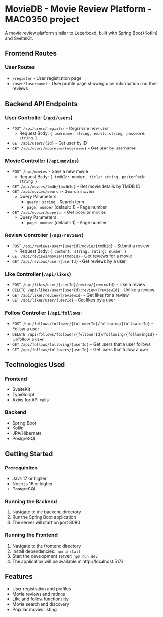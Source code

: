 # MovieDB - Movie Review Platform - MAC0350 project

A movie review platform similar to Letterboxd, built with Spring Boot (Kotlin) and SvelteKit.

## Frontend Routes

### User Routes
- `/register` - User registration page
- `/user/[username]` - User profile page showing user information and their reviews

## Backend API Endpoints

### User Controller (`/api/users`)
- `POST /api/users/register` - Register a new user
  - Request Body: `{ username: string, email: string, password: string }`
- `GET /api/users/{id}` - Get user by ID
- `GET /api/users/username/{username}` - Get user by username

### Movie Controller (`/api/movies`)
- `POST /api/movies` - Save a new movie
  - Request Body: `{ tmdbId: number, title: string, posterPath: string }`
- `GET /api/movies/tmdb/{tmdbId}` - Get movie details by TMDB ID
- `GET /api/movies/search` - Search movies
  - Query Parameters: 
    - `query: string` - Search term
    - `page: number` (default: 1) - Page number
- `GET /api/movies/popular` - Get popular movies
  - Query Parameters:
    - `page: number` (default: 1) - Page number

### Review Controller (`/api/reviews`)
- `POST /api/reviews/user/{userId}/movie/{tmdbId}` - Submit a review
  - Request Body: `{ content: string, rating: number }`
- `GET /api/reviews/movie/{tmdbId}` - Get reviews for a movie
- `GET /api/reviews/user/{userId}` - Get reviews by a user

### Like Controller (`/api/likes`)
- `POST /api/likes/user/{userId}/review/{reviewId}` - Like a review
- `DELETE /api/likes/user/{userId}/review/{reviewId}` - Unlike a review
- `GET /api/likes/review/{reviewId}` - Get likes for a review
- `GET /api/likes/user/{userId}` - Get likes by a user

### Follow Controller (`/api/follows`)
- `POST /api/follows/follower/{followerId}/following/{followingId}` - Follow a user
- `DELETE /api/follows/follower/{followerId}/following/{followingId}` - Unfollow a user
- `GET /api/follows/following/{userId}` - Get users that a user follows
- `GET /api/follows/followers/{userId}` - Get users that follow a user

## Technologies Used

### Frontend
- SvelteKit
- TypeScript
- Axios for API calls

### Backend
- Spring Boot
- Kotlin
- JPA/Hibernate
- PostgreSQL

## Getting Started

### Prerequisites
- Java 17 or higher
- Node.js 16 or higher
- PostgreSQL

### Running the Backend
1. Navigate to the backend directory
2. Run the Spring Boot application
3. The server will start on port 8080

### Running the Frontend
1. Navigate to the frontend directory
2. Install dependencies: `npm install`
3. Start the development server: `npm run dev`
4. The application will be available at http://localhost:5173

## Features
- User registration and profiles
- Movie reviews and ratings
- Like and follow functionality
- Movie search and discovery
- Popular movies listing
